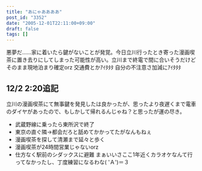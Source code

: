 ```yaml
---
title: "あにゃああああ"
post_id: "3352"
date: "2005-12-01T22:11:00+09:00"
draft: false
tags: []
---
```



悪夢だ……家に着いたら鍵がないことが発覚。今日立川行ったとき寄った漫画喫茶に置き去りにしてしまった可能性が高い。立川まで終電で間に合いそうだけどそのまま現地泊まり確定orz 交通費とかｱｲﾀﾀﾀ 自分の不注意さ加減にｱｲﾀﾀﾀ
## 12/2 2:20追記
立川の漫画喫茶にて無事鍵を発見したは良かったが、思ったより夜遅くまで電車のダイヤがあったので、もしかして帰れるんじゃね？と思ったが運の尽き。

  * 武蔵野線に乗ったら東所沢で終了
  * 東京の直ぐ隣→都会だろと舐めてかかってたがなんもねぇ
  * 漫画喫茶を探して清瀬まで延々と歩く
  * 漫画喫茶が24時間営業じゃないorz
  * 仕方なく駅前のシダックスに避難
まぁいいさここ1年近くカラオケなんて行ってなかったし、丁度練習になるわな( 'Ａ')＝３
